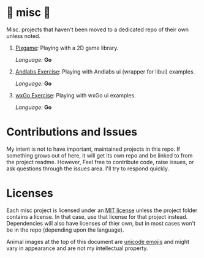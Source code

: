 # &#x1F984; misc &#x1F432;

Misc. projects that haven't been moved to a dedicated repo of their own unless noted.

 1. [Pixgame](./pixgame/README.md): Playing with a 2D game library.

    *Language:* **Go**
 
 2. [Andlabs Exercise](./andlabsEx/README.md): Playing with Andlabs ui (wrapper for libui) examples.

    *Language:* **Go**

 3. [wxGo Exercise](./exEg/README.md): Playing with wxGo ui examples.

    *Language:* **Go**

# Contributions and Issues

My intent is not to have important, maintained projects in this repo. If something grows out of here, it will get its own repo and be linked to from the project readme. However, Feel free to contribute code, raise issues, or ask questions through the issues area. I'll try to respond quickly.

# Licenses

Each misc project is licensed under an [MIT license](./LICENSE) unless the project folder contains a license. In that case, use that license for that project instead. Dependencies will also have licenses of thier own, but in most cases won't be in the repo (depending upon the language).

Animal images at the top of this document are [unicode emojis](http://www.alt-codes.net/animal-symbols.php) and might vary in appearance and are not my intellectual property.